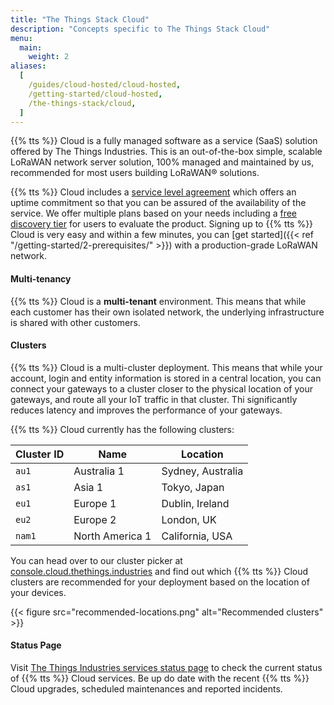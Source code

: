 ```yaml
---
title: "The Things Stack Cloud"
description: "Concepts specific to The Things Stack Cloud"
menu:
  main:
    weight: 2
aliases:
  [
    /guides/cloud-hosted/cloud-hosted,
    /getting-started/cloud-hosted,
    /the-things-stack/cloud,
  ]
---
```


{{% tts %}} Cloud is a fully managed software as a service (SaaS) solution offered by The Things Industries. This is an out-of-the-box simple, scalable LoRaWAN network server solution, 100% managed and maintained by us, recommended for most users building LoRaWAN® solutions.

<!--more-->

{{% tts %}} Cloud includes a [service level agreement](https://www.thethingsindustries.com/document/sla/) which offers an uptime commitment so that you can be assured of the availability of the service.
We offer multiple plans based on your needs including a [free discovery tier](https://www.thethingsindustries.com/stack/plans/) for users to evaluate the product. Signing up to {{% tts %}} Cloud is very easy and within a few minutes, you can [get started]({{< ref "/getting-started/2-prerequisites/" >}}) with a production-grade LoRaWAN network.

#### Multi-tenancy

{{% tts %}} Cloud is a **multi-tenant** environment. This means that while each customer has their own isolated network, the underlying infrastructure is shared with other customers.

#### Clusters

{{% tts %}} Cloud is a multi-cluster deployment. This means that while your account, login and entity information is stored in a central location, you can connect your gateways to a cluster closer to the physical location of your gateways, and route all your IoT traffic in that cluster. Thi significantly reduces latency and improves the performance of your gateways.

{{% tts %}} Cloud currently has the following clusters:

| **Cluster ID** | **Name**        | **Location**      |
| -------------- | --------------- | ----------------- |
| `au1`          | Australia 1     | Sydney, Australia |
| `as1`          | Asia 1          | Tokyo, Japan      |
| `eu1`          | Europe 1        | Dublin, Ireland   |
| `eu2`          | Europe 2        | London, UK        |
| `nam1`         | North America 1 | California, USA   |

You can head over to our cluster picker at [console.cloud.thethings.industries](https://console.cloud.thethings.industries) and find out which {{% tts %}} Cloud clusters are recommended for your deployment based on the location of your devices.

{{< figure src="recommended-locations.png" alt="Recommended clusters" >}}

#### Status Page

Visit [The Things Industries services status page](https://status.thethings.industries/) to check the current status of {{% tts %}} Cloud services. Be up do date with the recent {{% tts %}} Cloud upgrades, scheduled maintenances and reported incidents.
